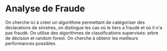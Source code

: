# Analyse de Fraude

On cherche ici à créer un algorithme permettant de catégoriser des déclarations de sinistres, on distingue les cas où le tiers a fraudé et où il n'a pas fraudé. On utilise des algorithmes de classifications supervisés: arbre de décision et random forest. On cherche à obtenir les meilleurs performances possibles. 
